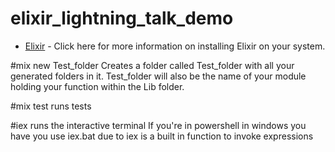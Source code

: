 ﻿# elixir_lightning_talk_demo
 
* [Elixir](https://elixir-lang.org/install.html) - Click here for more information on installing Elixir on your system.

#mix new Test_folder 
Creates a folder called Test_folder with all your generated folders in it. Test_folder will also be the name of your module holding your function within the Lib folder.

#mix test runs tests

#iex runs the interactive terminal
If you're in powershell in windows you have you use iex.bat due to iex is a built in function to invoke expressions





